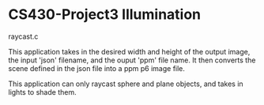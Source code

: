 # CS430-Project3 Illumination

raycast.c

This application takes in the desired width and height of the output image, the input 'json' filename, and the ouput 'ppm' file name. It then converts the scene defined in the json file into a ppm p6 image file.

This application can only raycast sphere and plane objects, and takes in lights to shade them.
